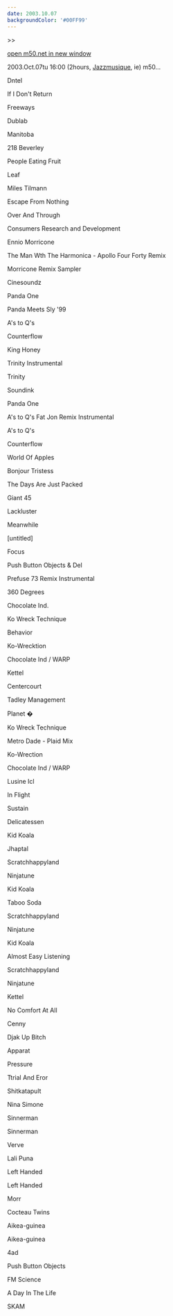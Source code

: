 ```yaml
---
date: 2003.10.07
backgroundColor: '#00FF99'
---
```


\>>

[open m50.net in new window](http://m50.net/)

2003.Oct.07tu 16:00 (2hours, [Jazzmusique](http://www.netmusique.com/), ie) m50...

Dntel

If I Don't Return

Freeways

Dublab

Manitoba

218 Beverley

People Eating Fruit

Leaf

Miles Tilmann

Escape From Nothing

Over And Through

Consumers Research and Development

Ennio Morricone

The Man Wth The Harmonica - Apollo Four Forty Remix

Morricone Remix Sampler

Cinesoundz

Panda One

Panda Meets Sly '99

A's to Q's

Counterflow

King Honey

Trinity Instrumental

Trinity

Soundink

Panda One

A's to Q's Fat Jon Remix Instrumental

A's to Q's

Counterflow

World Of Apples

Bonjour Tristess

The Days Are Just Packed

Giant 45

Lackluster

Meanwhile

\[untitled\]

Focus

Push Button Objects & Del

Prefuse 73 Remix Instrumental

360 Degrees

Chocolate Ind.

Ko Wreck Technique

Behavior

Ko-Wrecktion

Chocolate Ind / WARP

Kettel

Centercourt

Tadley Management

Planet �

Ko Wreck Technique

Metro Dade - Plaid Mix

Ko-Wrection

Chocolate Ind / WARP

Lusine Icl

In Flight

Sustain

Delicatessen

Kid Koala

Jhaptal

Scratchhappyland

Ninjatune

Kid Koala

Taboo Soda

Scratchhappyland

Ninjatune

Kid Koala

Almost Easy Listening

Scratchhappyland

Ninjatune

Kettel

No Comfort At All

Cenny

Djak Up Bitch

Apparat

Pressure

Ttrial And Eror

Shitkatapult

Nina Simone

Sinnerman

Sinnerman

Verve

Lali Puna

Left Handed

Left Handed

Morr

Cocteau Twins

Aikea-guinea

Aikea-guinea

4ad

Push Button Objects

FM Science

A Day In The Life

SKAM